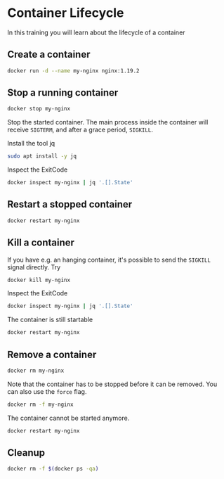 # Container Lifecycle

In this training you will learn about the lifecycle of a container


## Create a container

```bash
docker run -d --name my-nginx nginx:1.19.2
```

## Stop a running container

```bash
docker stop my-nginx
```

Stop the started container. The main process inside the container will receive `SIGTERM`, and after a grace period, `SIGKILL`.

Install the tool jq
```bash
sudo apt install -y jq
```

Inspect the ExitCode
```bash
docker inspect my-nginx | jq '.[].State'
```

## Restart a stopped container

```bash
docker restart my-nginx
```

## Kill a container

If you have e.g. an hanging container, it's possible to send the `SIGKILL` signal directly. Try
```bash
docker kill my-nginx
```

Inspect the ExitCode
```bash
docker inspect my-nginx | jq '.[].State'
```

The container is still startable
```bash
docker restart my-nginx
```

## Remove a container

```bash
docker rm my-nginx
```
Note that the container has to be stopped before it can be removed. You can also use the `force` flag.

```bash
docker rm -f my-nginx
```

The container cannot be started anymore.

```bash
docker restart my-nginx
```

## Cleanup

```bash
docker rm -f $(docker ps -qa)
```
